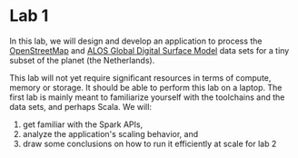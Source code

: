 # Lab 1

In this lab, we will design and develop an application to process
the [OpenStreetMap] and [ALOS Global Digital Surface Model] data sets for a
tiny subset of the planet (the Netherlands).

This lab will not yet require significant resources in terms of compute, memory
or storage. It should be able to perform this lab on a laptop. The first lab is
mainly meant to familiarize yourself with the toolchains and the data sets, and
perhaps Scala. We will:

1. get familiar with the Spark APIs,
2. analyze the application's scaling behavior, and
3. draw some conclusions on how to run it efficiently at scale for lab 2

[OpenStreetMap]: https://www.openstreetmap.org
[ALOS Global Digital Surface Model]: https://www.eorc.jaxa.jp/ALOS/en/aw3d30/index.htm
